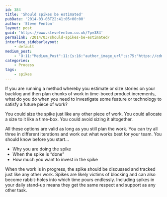 ```yaml
---
id: 384
title: 'Should spikes be estimated'
pubDate: '2014-03-03T22:41:05+00:00'
author: 'Steve Fenton'
layout: post
guid: 'https://www.stevefenton.co.uk/?p=384'
permalink: /2014/03/should-spikes-be-estimated/
interface_sidebarlayout:
    - default
medium_post:
    - 'O:11:"Medium_Post":11:{s:16:"author_image_url";s:75:"https://cdn-images-1.medium.com/fit/c/400/400/1*eXkhfEuF41g5W_xnc_ydLA.jpeg";s:10:"author_url";s:38:"https://medium.com/@steve.fenton.co.uk";s:11:"byline_name";N;s:12:"byline_email";N;s:10:"cross_link";s:3:"yes";s:2:"id";s:12:"95bfb4a7142a";s:21:"follower_notification";s:3:"yes";s:7:"license";s:19:"all-rights-reserved";s:14:"publication_id";s:2:"-1";s:6:"status";s:5:"draft";s:3:"url";s:51:"https://medium.com/@steve.fenton.co.uk/95bfb4a7142a";}'
categories:
    - Process
tags:
    - spikes
---
```


If you are running a method whereby you estimate or size stories on your backlog and then plan chunks of work in time-boxed product increments, what do you do when you need to investigate some feature or technology to satisfy a future piece of work?

You could size the spike just like any other piece of work. You could allocate a size to it like a time-box. You could avoid sizing it altogether.

All these options are valid as long as you still plan the work. You can try all three in different iterations and work out what works best for your team. You should know before you start…

- Why you are doing the spike
- When the spike is “done”
- How much you want to invest in the spike

When the work is in progress, the spike should be discussed and tracked just like any other work. Spikes are likely victims of blocking and can also become rabbit-holes into which time pours endlessly. Including spikes in your daily stand-up means they get the same respect and support as any other task.